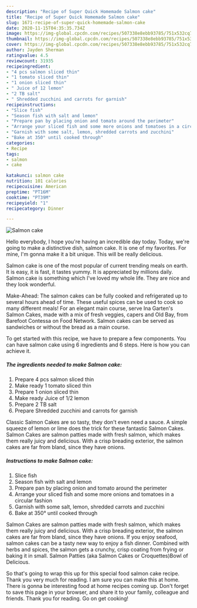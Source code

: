 ```yaml
---
description: "Recipe of Super Quick Homemade Salmon cake"
title: "Recipe of Super Quick Homemade Salmon cake"
slug: 1671-recipe-of-super-quick-homemade-salmon-cake
date: 2020-11-15T04:35:35.734Z
image: https://img-global.cpcdn.com/recipes/507338e8ebb93785/751x532cq70/salmon-cake-recipe-main-photo.jpg
thumbnail: https://img-global.cpcdn.com/recipes/507338e8ebb93785/751x532cq70/salmon-cake-recipe-main-photo.jpg
cover: https://img-global.cpcdn.com/recipes/507338e8ebb93785/751x532cq70/salmon-cake-recipe-main-photo.jpg
author: Jayden Sherman
ratingvalue: 4.5
reviewcount: 31935
recipeingredient:
- "4 pcs salmon sliced thin"
- "1 tomato sliced thin"
- "1 onion sliced thin"
- " Juice of 12 lemon"
- "2 TB salt"
- " Shredded zucchini and carrots for garnish"
recipeinstructions:
- "Slice fish"
- "Season fish with salt and lemon"
- "Prepare pan by placing onion and tomato around the perimeter"
- "Arrange your sliced fish and some more onions and tomatoes in a circular fashion"
- "Garnish with some salt, lemon, shredded carrots and zucchini"
- "Bake at 350° until cooked through"
categories:
- Recipe
tags:
- salmon
- cake

katakunci: salmon cake 
nutrition: 101 calories
recipecuisine: American
preptime: "PT16M"
cooktime: "PT39M"
recipeyield: "1"
recipecategory: Dinner

---
```



![Salmon cake](https://img-global.cpcdn.com/recipes/507338e8ebb93785/751x532cq70/salmon-cake-recipe-main-photo.jpg)

Hello everybody, I hope you're having an incredible day today. Today, we're going to make a distinctive dish, salmon cake. It is one of my favorites. For mine, I'm gonna make it a bit unique. This will be really delicious.

Salmon cake is one of the most popular of current trending meals on earth. It is easy, it is fast, it tastes yummy. It is appreciated by millions daily. Salmon cake is something which I've loved my whole life. They are nice and they look wonderful.

Make-Ahead: The salmon cakes can be fully cooked and refrigerated up to several hours ahead of time. These useful spices can be used to cook so many different meals! For an elegant main course, serve Ina Garten&#39;s Salmon Cakes, made with a mix of fresh veggies, capers and Old Bay, from Barefoot Contessa on Food Network. Salmon cakes can be served as sandwiches or without the bread as a main course.


To get started with this recipe, we have to prepare a few components. You can have salmon cake using 6 ingredients and 6 steps. Here is how you can achieve it.

<!--inarticleads1-->

##### The ingredients needed to make Salmon cake:

1. Prepare 4 pcs salmon sliced thin
1. Make ready 1 tomato sliced thin
1. Prepare 1 onion sliced thin
1. Make ready  Juice of 1/2 lemon
1. Prepare 2 TB salt
1. Prepare  Shredded zucchini and carrots for garnish


Classic Salmon Cakes are so tasty, they don&#39;t even need a sauce. A simple squeeze of lemon or lime does the trick for these fantastic Salmon Cakes. Salmon Cakes are salmon patties made with fresh salmon, which makes them really juicy and delicious. With a crisp breading exterior, the salmon cakes are far from bland, since they have onions. 

<!--inarticleads2-->

##### Instructions to make Salmon cake:

1. Slice fish
1. Season fish with salt and lemon
1. Prepare pan by placing onion and tomato around the perimeter
1. Arrange your sliced fish and some more onions and tomatoes in a circular fashion
1. Garnish with some salt, lemon, shredded carrots and zucchini
1. Bake at 350° until cooked through


Salmon Cakes are salmon patties made with fresh salmon, which makes them really juicy and delicious. With a crisp breading exterior, the salmon cakes are far from bland, since they have onions. If you enjoy seafood, salmon cakes can be a tasty new way to enjoy a fish dinner. Combined with herbs and spices, the salmon gets a crunchy, crisp coating from frying or baking it in small. Salmon Patties (aka Salmon Cakes or Croquettes)Bowl of Delicious. 

So that's going to wrap this up for this special food salmon cake recipe. Thank you very much for reading. I am sure you can make this at home. There is gonna be interesting food at home recipes coming up. Don't forget to save this page in your browser, and share it to your family, colleague and friends. Thank you for reading. Go on get cooking!

